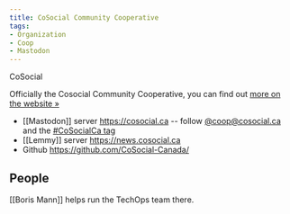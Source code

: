 ```yaml
---
title: CoSocial Community Cooperative
tags:
- Organization
- Coop
- Mastodon
---
```

CoSocial

Officially the Cosocial Community Cooperative, you can find out [more on the website »](https://cosocial.info)

* [[Mastodon]] server https://cosocial.ca -- follow [@coop@cosocial.ca](https://cosocial.ca/@coop) and the [#CoSocialCa tag](https://cosocial.ca/tags/CoSocialCa)
* [[Lemmy]] server https://news.cosocial.ca
* Github https://github.com/CoSocial-Canada/

## People

[[Boris Mann]] helps run the TechOps team there.